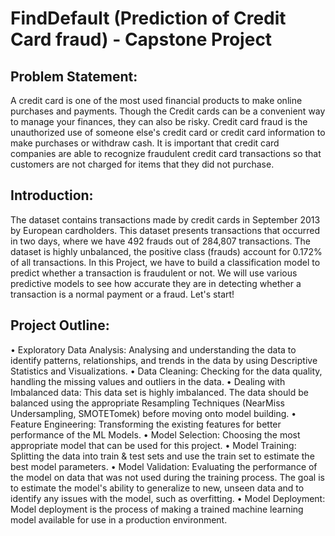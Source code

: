 # FindDefault (Prediction of Credit Card fraud) - Capstone Project

## Problem Statement:
 A credit card is one of the most used financial products to make online purchases and payments. Though the Credit cards can be a convenient way to manage your finances, they can also be risky. Credit card fraud is the unauthorized use of someone else's credit card or credit card information to make purchases or withdraw cash. It is important that credit card companies are able to recognize fraudulent credit card transactions so that customers are not charged for items that they did not purchase.

## Introduction: 
The dataset contains transactions made by credit cards in September 2013 by European cardholders. This dataset presents transactions that occurred in two days, where we have 492 frauds out of 284,807 transactions. The dataset is highly unbalanced, the positive class (frauds) account for 0.172% of all transactions. In this Project, we have to build a classification model to predict whether a transaction is fraudulent or not. We will use various predictive models to see how accurate they are in detecting whether a transaction is a normal payment or a fraud. Let's start!

## Project Outline:
 • Exploratory Data Analysis: Analysing and understanding the data to identify patterns, relationships, and trends in the data by using Descriptive Statistics and Visualizations. • Data Cleaning: Checking for the data quality, handling the missing values and outliers in the data. • Dealing with Imbalanced data: This data set is highly imbalanced. The data should be balanced using the appropriate Resampling Techniques (NearMiss Undersampling, SMOTETomek) before moving onto model building. • Feature Engineering: Transforming the existing features for better performance of the ML Models. • Model Selection: Choosing the most appropriate model that can be used for this project. • Model Training: Splitting the data into train & test sets and use the train set to estimate the best model parameters. • Model Validation: Evaluating the performance of the model on data that was not used during the training process. The goal is to estimate the model's ability to generalize to new, unseen data and to identify any issues with the model, such as overfitting. • Model Deployment: Model deployment is the process of making a trained machine learning model available for use in a production environment.